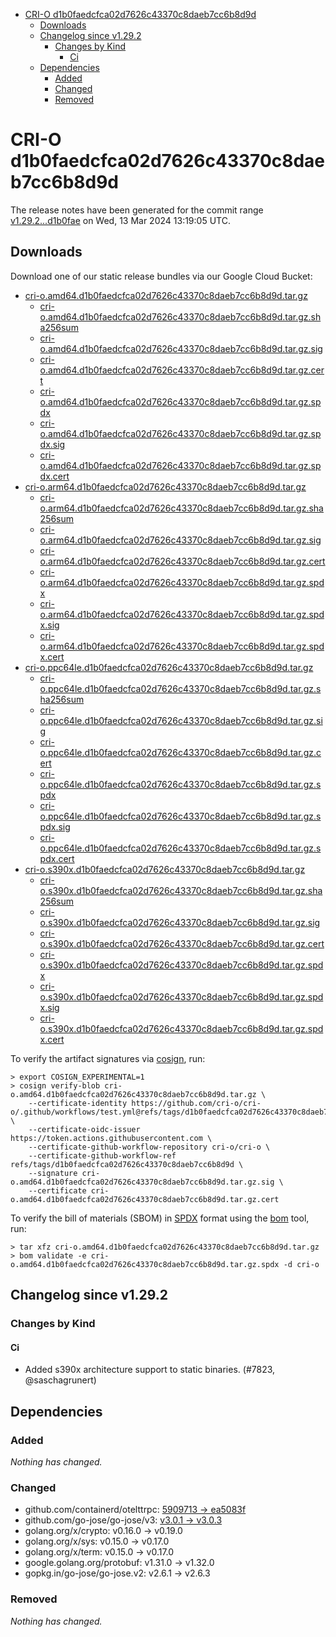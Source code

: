 - [CRI-O d1b0faedcfca02d7626c43370c8daeb7cc6b8d9d](#cri-o-d1b0faedcfca02d7626c43370c8daeb7cc6b8d9d)
  - [Downloads](#downloads)
  - [Changelog since v1.29.2](#changelog-since-v1292)
    - [Changes by Kind](#changes-by-kind)
      - [Ci](#ci)
  - [Dependencies](#dependencies)
    - [Added](#added)
    - [Changed](#changed)
    - [Removed](#removed)

# CRI-O d1b0faedcfca02d7626c43370c8daeb7cc6b8d9d

The release notes have been generated for the commit range
[v1.29.2...d1b0fae](https://github.com/cri-o/cri-o/compare/v1.29.2...d1b0faedcfca02d7626c43370c8daeb7cc6b8d9d) on Wed, 13 Mar 2024 13:19:05 UTC.

## Downloads

Download one of our static release bundles via our Google Cloud Bucket:

- [cri-o.amd64.d1b0faedcfca02d7626c43370c8daeb7cc6b8d9d.tar.gz](https://storage.googleapis.com/cri-o/artifacts/cri-o.amd64.d1b0faedcfca02d7626c43370c8daeb7cc6b8d9d.tar.gz)
  - [cri-o.amd64.d1b0faedcfca02d7626c43370c8daeb7cc6b8d9d.tar.gz.sha256sum](https://storage.googleapis.com/cri-o/artifacts/cri-o.amd64.d1b0faedcfca02d7626c43370c8daeb7cc6b8d9d.tar.gz.sha256sum)
  - [cri-o.amd64.d1b0faedcfca02d7626c43370c8daeb7cc6b8d9d.tar.gz.sig](https://storage.googleapis.com/cri-o/artifacts/cri-o.amd64.d1b0faedcfca02d7626c43370c8daeb7cc6b8d9d.tar.gz.sig)
  - [cri-o.amd64.d1b0faedcfca02d7626c43370c8daeb7cc6b8d9d.tar.gz.cert](https://storage.googleapis.com/cri-o/artifacts/cri-o.amd64.d1b0faedcfca02d7626c43370c8daeb7cc6b8d9d.tar.gz.cert)
  - [cri-o.amd64.d1b0faedcfca02d7626c43370c8daeb7cc6b8d9d.tar.gz.spdx](https://storage.googleapis.com/cri-o/artifacts/cri-o.amd64.d1b0faedcfca02d7626c43370c8daeb7cc6b8d9d.tar.gz.spdx)
  - [cri-o.amd64.d1b0faedcfca02d7626c43370c8daeb7cc6b8d9d.tar.gz.spdx.sig](https://storage.googleapis.com/cri-o/artifacts/cri-o.amd64.d1b0faedcfca02d7626c43370c8daeb7cc6b8d9d.tar.gz.spdx.sig)
  - [cri-o.amd64.d1b0faedcfca02d7626c43370c8daeb7cc6b8d9d.tar.gz.spdx.cert](https://storage.googleapis.com/cri-o/artifacts/cri-o.amd64.d1b0faedcfca02d7626c43370c8daeb7cc6b8d9d.tar.gz.spdx.cert)
- [cri-o.arm64.d1b0faedcfca02d7626c43370c8daeb7cc6b8d9d.tar.gz](https://storage.googleapis.com/cri-o/artifacts/cri-o.arm64.d1b0faedcfca02d7626c43370c8daeb7cc6b8d9d.tar.gz)
  - [cri-o.arm64.d1b0faedcfca02d7626c43370c8daeb7cc6b8d9d.tar.gz.sha256sum](https://storage.googleapis.com/cri-o/artifacts/cri-o.arm64.d1b0faedcfca02d7626c43370c8daeb7cc6b8d9d.tar.gz.sha256sum)
  - [cri-o.arm64.d1b0faedcfca02d7626c43370c8daeb7cc6b8d9d.tar.gz.sig](https://storage.googleapis.com/cri-o/artifacts/cri-o.arm64.d1b0faedcfca02d7626c43370c8daeb7cc6b8d9d.tar.gz.sig)
  - [cri-o.arm64.d1b0faedcfca02d7626c43370c8daeb7cc6b8d9d.tar.gz.cert](https://storage.googleapis.com/cri-o/artifacts/cri-o.arm64.d1b0faedcfca02d7626c43370c8daeb7cc6b8d9d.tar.gz.cert)
  - [cri-o.arm64.d1b0faedcfca02d7626c43370c8daeb7cc6b8d9d.tar.gz.spdx](https://storage.googleapis.com/cri-o/artifacts/cri-o.arm64.d1b0faedcfca02d7626c43370c8daeb7cc6b8d9d.tar.gz.spdx)
  - [cri-o.arm64.d1b0faedcfca02d7626c43370c8daeb7cc6b8d9d.tar.gz.spdx.sig](https://storage.googleapis.com/cri-o/artifacts/cri-o.arm64.d1b0faedcfca02d7626c43370c8daeb7cc6b8d9d.tar.gz.spdx.sig)
  - [cri-o.arm64.d1b0faedcfca02d7626c43370c8daeb7cc6b8d9d.tar.gz.spdx.cert](https://storage.googleapis.com/cri-o/artifacts/cri-o.arm64.d1b0faedcfca02d7626c43370c8daeb7cc6b8d9d.tar.gz.spdx.cert)
- [cri-o.ppc64le.d1b0faedcfca02d7626c43370c8daeb7cc6b8d9d.tar.gz](https://storage.googleapis.com/cri-o/artifacts/cri-o.ppc64le.d1b0faedcfca02d7626c43370c8daeb7cc6b8d9d.tar.gz)
  - [cri-o.ppc64le.d1b0faedcfca02d7626c43370c8daeb7cc6b8d9d.tar.gz.sha256sum](https://storage.googleapis.com/cri-o/artifacts/cri-o.ppc64le.d1b0faedcfca02d7626c43370c8daeb7cc6b8d9d.tar.gz.sha256sum)
  - [cri-o.ppc64le.d1b0faedcfca02d7626c43370c8daeb7cc6b8d9d.tar.gz.sig](https://storage.googleapis.com/cri-o/artifacts/cri-o.ppc64le.d1b0faedcfca02d7626c43370c8daeb7cc6b8d9d.tar.gz.sig)
  - [cri-o.ppc64le.d1b0faedcfca02d7626c43370c8daeb7cc6b8d9d.tar.gz.cert](https://storage.googleapis.com/cri-o/artifacts/cri-o.ppc64le.d1b0faedcfca02d7626c43370c8daeb7cc6b8d9d.tar.gz.cert)
  - [cri-o.ppc64le.d1b0faedcfca02d7626c43370c8daeb7cc6b8d9d.tar.gz.spdx](https://storage.googleapis.com/cri-o/artifacts/cri-o.ppc64le.d1b0faedcfca02d7626c43370c8daeb7cc6b8d9d.tar.gz.spdx)
  - [cri-o.ppc64le.d1b0faedcfca02d7626c43370c8daeb7cc6b8d9d.tar.gz.spdx.sig](https://storage.googleapis.com/cri-o/artifacts/cri-o.ppc64le.d1b0faedcfca02d7626c43370c8daeb7cc6b8d9d.tar.gz.spdx.sig)
  - [cri-o.ppc64le.d1b0faedcfca02d7626c43370c8daeb7cc6b8d9d.tar.gz.spdx.cert](https://storage.googleapis.com/cri-o/artifacts/cri-o.ppc64le.d1b0faedcfca02d7626c43370c8daeb7cc6b8d9d.tar.gz.spdx.cert)
- [cri-o.s390x.d1b0faedcfca02d7626c43370c8daeb7cc6b8d9d.tar.gz](https://storage.googleapis.com/cri-o/artifacts/cri-o.s390x.d1b0faedcfca02d7626c43370c8daeb7cc6b8d9d.tar.gz)
  - [cri-o.s390x.d1b0faedcfca02d7626c43370c8daeb7cc6b8d9d.tar.gz.sha256sum](https://storage.googleapis.com/cri-o/artifacts/cri-o.s390x.d1b0faedcfca02d7626c43370c8daeb7cc6b8d9d.tar.gz.sha256sum)
  - [cri-o.s390x.d1b0faedcfca02d7626c43370c8daeb7cc6b8d9d.tar.gz.sig](https://storage.googleapis.com/cri-o/artifacts/cri-o.s390x.d1b0faedcfca02d7626c43370c8daeb7cc6b8d9d.tar.gz.sig)
  - [cri-o.s390x.d1b0faedcfca02d7626c43370c8daeb7cc6b8d9d.tar.gz.cert](https://storage.googleapis.com/cri-o/artifacts/cri-o.s390x.d1b0faedcfca02d7626c43370c8daeb7cc6b8d9d.tar.gz.cert)
  - [cri-o.s390x.d1b0faedcfca02d7626c43370c8daeb7cc6b8d9d.tar.gz.spdx](https://storage.googleapis.com/cri-o/artifacts/cri-o.s390x.d1b0faedcfca02d7626c43370c8daeb7cc6b8d9d.tar.gz.spdx)
  - [cri-o.s390x.d1b0faedcfca02d7626c43370c8daeb7cc6b8d9d.tar.gz.spdx.sig](https://storage.googleapis.com/cri-o/artifacts/cri-o.s390x.d1b0faedcfca02d7626c43370c8daeb7cc6b8d9d.tar.gz.spdx.sig)
  - [cri-o.s390x.d1b0faedcfca02d7626c43370c8daeb7cc6b8d9d.tar.gz.spdx.cert](https://storage.googleapis.com/cri-o/artifacts/cri-o.s390x.d1b0faedcfca02d7626c43370c8daeb7cc6b8d9d.tar.gz.spdx.cert)

To verify the artifact signatures via [cosign](https://github.com/sigstore/cosign), run:

```console
> export COSIGN_EXPERIMENTAL=1
> cosign verify-blob cri-o.amd64.d1b0faedcfca02d7626c43370c8daeb7cc6b8d9d.tar.gz \
    --certificate-identity https://github.com/cri-o/cri-o/.github/workflows/test.yml@refs/tags/d1b0faedcfca02d7626c43370c8daeb7cc6b8d9d \
    --certificate-oidc-issuer https://token.actions.githubusercontent.com \
    --certificate-github-workflow-repository cri-o/cri-o \
    --certificate-github-workflow-ref refs/tags/d1b0faedcfca02d7626c43370c8daeb7cc6b8d9d \
    --signature cri-o.amd64.d1b0faedcfca02d7626c43370c8daeb7cc6b8d9d.tar.gz.sig \
    --certificate cri-o.amd64.d1b0faedcfca02d7626c43370c8daeb7cc6b8d9d.tar.gz.cert
```

To verify the bill of materials (SBOM) in [SPDX](https://spdx.org) format using the [bom](https://sigs.k8s.io/bom) tool, run:

```console
> tar xfz cri-o.amd64.d1b0faedcfca02d7626c43370c8daeb7cc6b8d9d.tar.gz
> bom validate -e cri-o.amd64.d1b0faedcfca02d7626c43370c8daeb7cc6b8d9d.tar.gz.spdx -d cri-o
```

## Changelog since v1.29.2

### Changes by Kind

#### Ci
 - Added s390x architecture support to static binaries. (#7823, @saschagrunert)

## Dependencies

### Added
_Nothing has changed._

### Changed
- github.com/containerd/otelttrpc: [5909713 → ea5083f](https://github.com/containerd/otelttrpc/compare/5909713...ea5083f)
- github.com/go-jose/go-jose/v3: [v3.0.1 → v3.0.3](https://github.com/go-jose/go-jose/v3/compare/v3.0.1...v3.0.3)
- golang.org/x/crypto: v0.16.0 → v0.19.0
- golang.org/x/sys: v0.15.0 → v0.17.0
- golang.org/x/term: v0.15.0 → v0.17.0
- google.golang.org/protobuf: v1.31.0 → v1.32.0
- gopkg.in/go-jose/go-jose.v2: v2.6.1 → v2.6.3

### Removed
_Nothing has changed._
